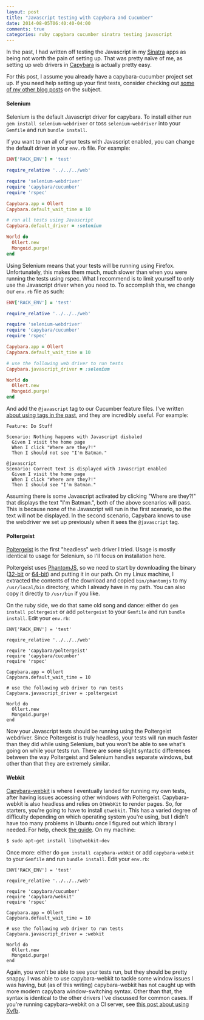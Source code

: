 ```yaml
---
layout: post
title: "Javascript testing with Capybara and Cucumber"
date: 2014-08-05T06:40:40-04:00
comments: true
categories: ruby capybara cucumber sinatra testing javascript
---
```


In the past, I had written off testing the Javascript in my [Sinatra](http://www.sinatrarb.com/) apps as being not worth the pain of setting up. That was pretty naïve of me, as setting up web drivers in [Capybara](https://github.com/jnicklas/capybara) is actually pretty easy.

For this post, I assume you already have a capybara-cucumber project set up. If you need help setting up your first tests, consider checking out [some of my other blog posts](/blog/categories/capybara/) on the subject.

#### Selenium

Selenium is the default Javascript driver for capybara. To install either run `gem install selenium-webdriver` or toss `selenium-webdriver` into your `Gemfile` and run `bundle install`.

If you want to run all of your tests with Javascript enabled, you can change the default driver in your `env.rb` file. For example:

``` ruby env.rb
ENV['RACK_ENV'] = 'test'

require_relative '../../../web'

require 'selenium-webdriver'
require 'capybara/cucumber'
require 'rspec'

Capybara.app = Ollert
Capybara.default_wait_time = 10

# run all tests using Javascript
Capybara.default_driver = :selenium

World do
  Ollert.new
  Mongoid.purge!
end
```

Using Selenium means that your tests will be running using Firefox. Unfortunately, this makes them much, much slower than when you were running the tests using rspec. What I recommend is to limit yourself to only use the Javascript driver when you need to. To accomplish this, we change our `env.rb` file as such:

``` ruby env.rb
ENV['RACK_ENV'] = 'test'

require_relative '../../../web'

require 'selenium-webdriver'
require 'capybara/cucumber'
require 'rspec'

Capybara.app = Ollert
Capybara.default_wait_time = 10

# use the following web driver to run tests
Capybara.javascript_driver = :selenium

World do
  Ollert.new
  Mongoid.purge!
end
```

And add the `@javascript` tag to our Cucumber feature files. I've written [about using tags in the past](/blog/2013/04/15/tags-in-c-plus-plus-cucumber-tests/), and they are incredibly useful. For example:

``` cucumber DoStuff.feature
Feature: Do Stuff

Scenario: Nothing happens with Javascript disbaled
  Given I visit the home page
  When I click "Where are they?!"
  Then I should not see "I'm Batman."

@javascript
Scenario: Correct text is displayed with Javascript enabled
  Given I visit the home page
  When I click "Where are they?!"
  Then I should see "I'm Batman."
```

Assuming there is some Javascript activated by clicking "Where are they?!" that displays the text "I'm Batman.", both of the above scenarios will pass. This is because none of the Javascript will run in the first scenario, so the text will not be displayed. In the second scenario, Capybara knows to use the webdriver we set up previously when it sees the `@javascript` tag.

#### Poltergeist

[Poltergeist](https://github.com/teampoltergeist/poltergeist) is the first "headless" web driver I tried. Usage is mostly identical to usage for Selenium, so I'll focus on installation here.

Poltergeist uses [PhantomJS](http://phantomjs.org/), so we need to start by downloading the binary ([32-bit](https://bitbucket.org/ariya/phantomjs/downloads/phantomjs-1.9.7-linux-i686.tar.bz2) or [64-bit](https://bitbucket.org/ariya/phantomjs/downloads/phantomjs-1.9.7-linux-x86_64.tar.bz2)) and putting it in our path. On my Linux machine, I extracted the contents of the download and copied `bin/phantomjs` to my `/usr/local/bin` directory, which I already have in my path. You can also copy it directly to `/usr/bin` if you like.

On the ruby side, we do that same old song and dance: either do `gem install poltergeist` or add `poltergeist` to your `Gemfile` and run `bundle install`. Edit your `env.rb`:

``` cucumber env.rb
ENV['RACK_ENV'] = 'test'

require_relative '../../../web'

require 'capybara/poltergeist'
require 'capybara/cucumber'
require 'rspec'

Capybara.app = Ollert
Capybara.default_wait_time = 10

# use the following web driver to run tests
Capybara.javascript_driver = :poltergeist

World do
  Ollert.new
  Mongoid.purge!
end
```

Now your Javascript tests should be running using the Poltergeist webdriver. Since Poltergeist is truly headless, your tests will run much faster than they did while using Selenium, but you won't be able to see what's going on while your tests run. There are some slight syntactic differences between the way Poltergeist and Selenium handles separate windows, but other than that they are extremely similar.

#### Webkit

[Capybara-webkit](https://github.com/thoughtbot/capybara-webkit) is where I eventually landed for running my own tests, after having issues accessing other windows with Poltergeist. Capybara-webkit is also headless and relies on `QtWebKit` to render pages. So, for starters, you're going to have to install `qtwebkit`. This has a varied degree of difficulty depending on which operating system you're using, but I didn't have too many problems in Ubuntu once I figured out which library I needed. For help, check [the guide](https://github.com/thoughtbot/capybara-webkit/wiki/Installing-Qt-and-compiling-capybara-webkit). On my machine:

``` bash
$ sudo apt-get install libqtwebkit-dev
```
Once more: either do `gem install capybara-webkit` or add `capybara-webkit` to your `Gemfile` and run `bundle install`. Edit your `env.rb`:

``` cucumber env.rb
ENV['RACK_ENV'] = 'test'

require_relative '../../../web'

require 'capybara/cucumber'
require 'capybara/webkit'
require 'rspec'

Capybara.app = Ollert
Capybara.default_wait_time = 10

# use the following web driver to run tests
Capybara.javascript_driver = :webkit

World do
  Ollert.new
  Mongoid.purge!
end
```

Again, you won't be able to see your tests run, but they should be pretty snappy. I was able to use capybara-webkit to tackle some window issues I was having, but (as of this writing) capybara-webkit has not caught up with more modern capybara window-switching syntax. Other than that, the syntax is identical to the other drivers I've discussed for common cases. If you're running capybara-webkit on a CI server, see [this post about using Xvfb](http://blog.55minutes.com/2013/09/running-capybara-webkit-specs-with-jenkins-ci/).
